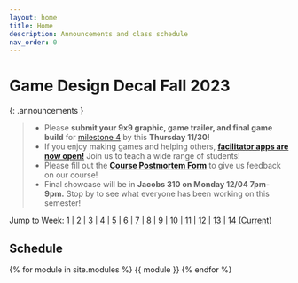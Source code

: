 ```yaml
---
layout: home
title: Home
description: Announcements and class schedule
nav_order: 0
---
```


# Game Design Decal Fall 2023

{: .announcements }

> - Please **submit your 9x9 graphic, game trailer, and final game build** for [milestone 4] by this **Thursday 11/30!**
> - If you enjoy making games and helping others, **[facilitator apps are now open!]** Join us to teach a wide range of students!
> - Please fill out the **[Course Postmortem Form]** to give us feedback on our course!
> - Final showcase will be in **Jacobs 310 on Monday 12/04 7pm-9pm.** Stop by to see what everyone has been working on this semester!

Jump to Week: [1](#week-1) \| [2](#week-2) \| [3](#week-3) \| [4](#week-4) \| [5](#week-5) \| [6](#week-6) \| [7](#week-7) \| [8](#week-8) \| [9](#week-9) \| [10](#week-10) \| [11](#week-11) \| [12](#week-12) \| [13](#week-13) \| [14 (Current)](#week-14)

## Schedule

{% for module in site.modules %}
{{ module }}
{% endfor %}

[Lab 0]: ./pages/labs/lab0/lab0
[Lab 1]: ./pages/labs/lab1/lab1
[Lab 2]: ./pages/labs/lab2/lab2
[Lab 3]: ./pages/labs/lab3/lab3
[Lab 4]: ./pages/labs/lab4/lab4
[Lab 5]: ./pages/labs/lab5/lab5
[Lab 6]: ./pages/labs/lab6/lab6
[Lab 7]: ./pages/labs/lab7/lab7
[Lab 8]: ./pages/labs/lab8/lab8
[Lab 9]: ./pages/labs/lab9/lab9
[Lab 10]: ./pages/labs/lab10/lab10
[Lab 11]: ./pages/labs/lab11/lab11
[Lab 12]: ./pages/labs/lab12/lab12
[Lab 13]: ./pages/labs/lab13/lab13
[Lab 14]: ./pages/labs/lab14/lab14
[Lab 15]: ./pages/labs/lab15/lab15
[Lab 16]: ./pages/labs/lab16/lab16
[Lab 17]: ./pages/labs/lab17/lab17
[Project 1]: ./pages/projects/Projects
[Project 2]: ./pages/projects/project2/project2
[Project 3]: ./pages/projects/project3/project3
[Project 2 Teams]: https://docs.google.com/spreadsheets/d/1CZgPawYnguPQaf4d85N1Vm0moBTB7juq5Q41wTIE6Hk/edit#gid=89316042
[Pitch Submission Form]: https://forms.gle/ypPEBLJmhSN1rC4p7
[here]: https://tinyurl.com/fa23proj3designdoc
[facilitator apps are now open!]: https://docs.google.com/forms/d/e/1FAIpQLSfWZ_qyR0ay88w5iQBJX_bSALlPLhKQAInqRia1KCDsqOFDPQ/viewform
[milestone 4]: ./pages/projects/project3/project3
[Course Postmortem form]: https://tinyurl.com/fa23courseeval
